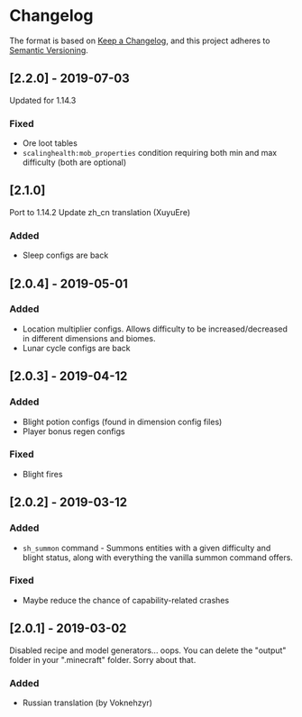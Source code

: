 # Changelog

The format is based on [Keep a Changelog](https://keepachangelog.com/en/1.0.0/),
and this project adheres to [Semantic Versioning](https://semver.org/spec/v2.0.0.html).

## [2.2.0] - 2019-07-03
Updated for 1.14.3
### Fixed
- Ore loot tables
- `scalinghealth:mob_properties` condition requiring both min and max difficulty (both are optional)

## [2.1.0]
Port to 1.14.2
Update zh_cn translation (XuyuEre)
### Added
- Sleep configs are back

## [2.0.4] - 2019-05-01
### Added
- Location multiplier configs. Allows difficulty to be increased/decreased in different dimensions and biomes.
- Lunar cycle configs are back

## [2.0.3] - 2019-04-12
### Added
- Blight potion configs (found in dimension config files)
- Player bonus regen configs
### Fixed
- Blight fires

## [2.0.2] - 2019-03-12
### Added
- `sh_summon` command - Summons entities with a given difficulty and blight status, along with everything the vanilla summon command offers.
### Fixed
- Maybe reduce the chance of capability-related crashes

## [2.0.1] - 2019-03-02
Disabled recipe and model generators... oops. You can delete the "output" folder in your ".minecraft" folder. Sorry about that.
### Added
- Russian translation (by Voknehzyr)
